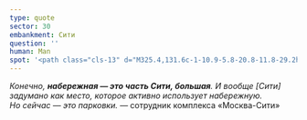 ```yaml
---
type: quote
sector: 30
embankment: Сити
question: ''
human: Man
spot: '<path class="cls-13" d="M325.4,131.6c-1-10.9-5.8-20.8-11.8-29.2h0c-8.5-11.2-19.5-19.3-26.2-22.6a69.1,69.1,0,0,0-30.7-6.9,87.93,87.93,0,0,0-27.6,4.7h0a106.79,106.79,0,0,0-25.6,12.6c-6.3,4.3-12.4,9.3-18.3,14.2-1.5,1.2-3.2,2.7-5.1,4.2l.1.2c-4.8,3.9-10.4,8.3-14.8,10.8l.4-.1v31.7c10.6-1.9,21.3-9.4,31.2-17.4l-.1-.2c2.7-2,5.2-4.1,7.6-6.1,5.5-4.6,10.8-9,15.8-12.4a74.68,74.68,0,0,1,22.1-10.2h0a53.37,53.37,0,0,1,14.4-2.1,39.52,39.52,0,0,1,17.6,3.9,50.15,50.15,0,0,1,11.9,9.6h0c4.5,5.2,8.7,11.5,9.2,17.8a13.73,13.73,0,0,1-1.7,8.3c1.5,4.8,1.3,10.7-.7,17.9l30.1,3.1a62.14,62.14,0,0,0,1.4-18.9A39.76,39.76,0,0,0,325.4,131.6Z"/><path class="cls-2" d="M295.5,134.1c-.5-6.1-4.5-12.3-9-17.2h.1c-4.5-4.9-9.5-8.7-12.2-10a39.52,39.52,0,0,0-17.6-3.9,55.21,55.21,0,0,0-14.5,2.1h0a77.11,77.11,0,0,0-21.9,10.1,188.09,188.09,0,0,0-15.8,12.4c-2.6,2.2-5.3,4.4-8,6.6l-.1-.2c-9.7,7.8-20.1,15-30.5,17l1.3,6.9c11.9-2.1,23.2-9.9,33.5-18.3l.1.2c8.4-6.9,16.3-14.1,23.4-18.8a67.64,67.64,0,0,1,21.5-9.6h0c8.8-2.1,17.7-2,25.5,1.7,2.1,1,5.4,3.6,8.6,6.8h-.1c6.7,6.7,12.6,16.4,5.7,21.4,3.2,4.1,2.8,10.8.5,18.2l7.2.4c1.9-7.1,2.1-12.9.6-17.6A13.27,13.27,0,0,0,295.5,134.1Z"/>'
---
```

_Конечно, **набережная — это часть Сити, большая**. И вообще \[Сити] задумано как место, которое активно использует набережную. Но сейчас — это парковки._ — сотрудник комплекса «Москва-Сити»
